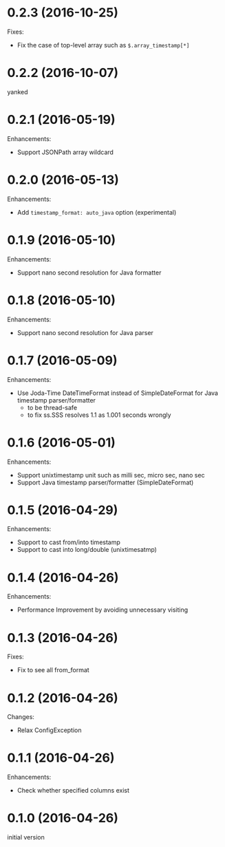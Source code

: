 # 0.2.3 (2016-10-25)

Fixes:

* Fix the case of top-level array such as `$.array_timestamp[*]`

# 0.2.2 (2016-10-07)

yanked

# 0.2.1 (2016-05-19)

Enhancements:

* Support JSONPath array wildcard

# 0.2.0 (2016-05-13)

Enhancements:

* Add `timestamp_format: auto_java` option (experimental)

# 0.1.9 (2016-05-10)

Enhancements:

* Support nano second resolution for Java formatter

# 0.1.8 (2016-05-10)

Enhancements:

* Support nano second resolution for Java parser

# 0.1.7 (2016-05-09)

Enhancements:

* Use Joda-Time DateTimeFormat instead of SimpleDateFormat for Java timestamp parser/formatter
  * to be thread-safe
  * to fix ss.SSS resolves 1.1 as 1.001 seconds wrongly

# 0.1.6 (2016-05-01)

Enhancements:

* Support unixtimestamp unit such as milli sec, micro sec, nano sec
* Support Java timestamp parser/formatter (SimpleDateFormat)

# 0.1.5 (2016-04-29)

Enhancements:

* Support to cast from/into timestamp
* Support to cast into long/double (unixtimesatmp)

# 0.1.4 (2016-04-26)

Enhancements:

* Performance Improvement by avoiding unnecessary visiting

# 0.1.3 (2016-04-26)

Fixes:

* Fix to see all from_format

# 0.1.2 (2016-04-26)

Changes:

* Relax ConfigException

# 0.1.1 (2016-04-26)

Enhancements:

* Check whether specified columns exist

# 0.1.0 (2016-04-26)

initial version
